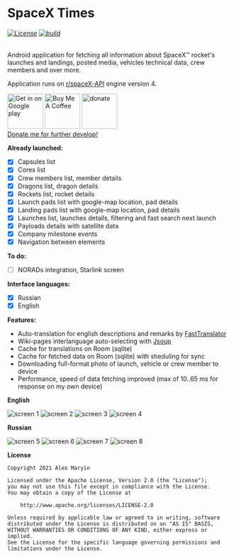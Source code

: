# SpaceX Times
###### [![License](https://img.shields.io/badge/License-Apache%202.0-blue.svg)](https://opensource.org/licenses/Apache-2.0) [![build](https://github.com/alexmaryin/spacextimes/actions/workflows/build.yml/badge.svg)](https://github.com/alexmaryin/spacextimes/actions/workflows/build.yml)

Android application for fetching all information about SpaceX&trade; rocket's launches and landings, posted media, vehicles technical data, crew members and over more. 

Application runs on [r/spaceX-API](https://github.com/r-spacex/SpaceX-API) engine version 4.

<a href="https://play.google.com/store/apps/details?id=ru.alexmaryin.spacextimes_rx" target="_blank"><img src="https://github.com/steverichey/google-play-badge-svg/blob/master/img/en_get.svg"  alt="Get in on Google play" height="80px" ></a>
<a href="https://www.buymeacoffee.com/java73" target="_blank"><img src="https://cdn.buymeacoffee.com/buttons/v2/default-yellow.png" alt="Buy Me A Coffee" height="80px" ></a>
<a href="https://www.donationalerts.com/r/java73"><img src="https://static.donationalerts.ru/uploads/qr/6169816/qr_3a27865dab584651021d905b617927ed.png" alt="donate" height="80px"></a><br>
<a href="https://www.donationalerts.com/r/java73">Donate me for further develop!</a>

**Already launched:**

- [x] Capsules list
- [x] Cores list
- [x] Crew members list, member details
- [x] Dragons list, dragon details
- [x] Rockets list, rocket details
- [x] Launch pads list with google-map location, pad details
- [x] Landing pads list with google-map location, pad details
- [x] Launches list, launches details, filtering and fast search next launch
- [x] Payloads details with satellite data
- [x] Company milestone events 
- [x] Navigation between elements

**To do:**
- [ ] NORADs integration, Starlink screen

**Interface languages:**
- [x] Russian
- [x] English

**Features:**
* Auto-translation for english descriptions and remarks by [FastTranslator](https://fasttranslator.herokuapp.com/)
* Wiki-pages interlanguage auto-selecting with [Jsoup](https://jsoup.org/)
* Cache for translations on Room (sqlite)
* Cache for fetched data on Room (sqlite) with sheduling for sync
* Downloading full-format photo of launch, vehicle or crew member to device
* Performance, speed of data fetching improved (max of 10..65 ms for response on my own device)

**English**

![screen 1](/readme_images/screenshot_1.png)
![screen 2](/readme_images/screenshot_2.png)
![screen 3](/readme_images/screenshot_3.png)
![screen 4](/readme_images/screenshot_4.png)


**Russian**

![screen 5](/readme_images/screenshot_5.png)
![screen 6](/readme_images/screenshot_6.png)
![screen 7](/readme_images/screenshot_7.png)
![screen 8](/readme_images/screenshot_8.png)

**License**
```
Copyright 2021 Alex Maryin

Licensed under the Apache License, Version 2.0 (the "License");
you may not use this file except in compliance with the License.
You may obtain a copy of the License at

    http://www.apache.org/licenses/LICENSE-2.0

Unless required by applicable law or agreed to in writing, software
distributed under the License is distributed on an "AS IS" BASIS,
WITHOUT WARRANTIES OR CONDITIONS OF ANY KIND, either express or implied.
See the License for the specific language governing permissions and
limitations under the License.
```
